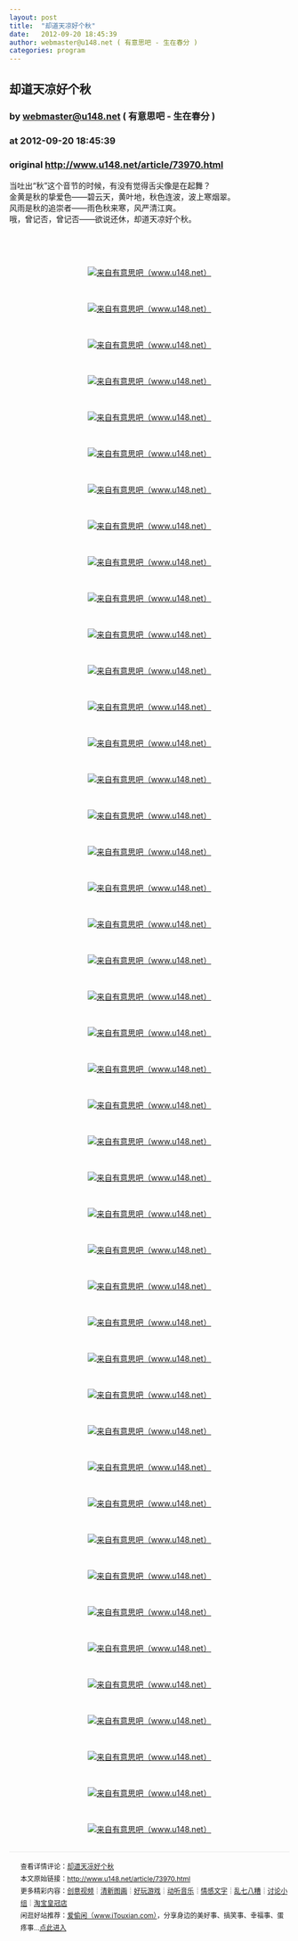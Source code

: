 ```yaml
---
layout: post
title:  "却道天凉好个秋"
date:   2012-09-20 18:45:39
author: webmaster@u148.net ( 有意思吧 - 生在春分 )
categories: program
---
```


## 却道天凉好个秋
### by webmaster@u148.net ( 有意思吧 - 生在春分 )
### at 2012-09-20 18:45:39
### original <http://www.u148.net/article/73970.html>

<p style="text-align:left">当吐出“秋”这个音节的时候，有没有觉得舌尖像是在起舞？<br>金黄是秋的挚爱色——碧云天，黄叶地，秋色连波，波上寒烟翠。<br>风雨是秋的追崇者——雨色秋来寒，风严清江爽。<br>哦，曾记否，曾记否——欲说还休，却道天凉好个秋。</p><p style="text-align:left"> </p><p style="text-align:center"></p><p style="text-align:center"> </p><p style="text-align:center"><a href="http://www.u148.net/article/73970.html"><img title="却道天凉好个秋" alt="来自有意思吧（www.u148.net）" src="http://file3.u148.net/2012/9/images/1348102826436.jpg"></a></p><p style="text-align:center"> </p><p style="text-align:center"><a href="http://www.u148.net/article/73970.html"><img title="却道天凉好个秋" alt="来自有意思吧（www.u148.net）" src="http://file3.u148.net/2012/9/images/1348102821365.jpg"></a></p><p style="text-align:center"> </p><p style="text-align:center"><a href="http://www.u148.net/article/73970.html"><img title="却道天凉好个秋" alt="来自有意思吧（www.u148.net）" src="http://file3.u148.net/2012/9/images/1348102822590.jpg"></a></p><p style="text-align:center"> </p><p style="text-align:center"><a href="http://www.u148.net/article/73970.html"><img title="却道天凉好个秋" alt="来自有意思吧（www.u148.net）" src="http://file3.u148.net/2012/9/images/1348102819103.jpg"></a></p><p style="text-align:center"> </p><p style="text-align:center"><a href="http://www.u148.net/article/73970.html"><img title="却道天凉好个秋" alt="来自有意思吧（www.u148.net）" src="http://file3.u148.net/2012/9/images/1348102841281.jpg"></a></p><p style="text-align:center"> </p><p style="text-align:center"><a href="http://www.u148.net/article/73970.html"><img title="却道天凉好个秋" alt="来自有意思吧（www.u148.net）" src="http://file3.u148.net/2012/9/images/1348102827251.jpg"></a></p><p style="text-align:center"> </p><p style="text-align:center"><a href="http://www.u148.net/article/73970.html"><img title="却道天凉好个秋" alt="来自有意思吧（www.u148.net）" src="http://file3.u148.net/2012/9/images/1348102813821.jpg"></a></p><p style="text-align:center"> </p><p style="text-align:center"><a href="http://www.u148.net/article/73970.html"><img title="却道天凉好个秋" alt="来自有意思吧（www.u148.net）" src="http://file3.u148.net/2012/9/images/1348102828696.jpg"></a></p><p style="text-align:center"> </p><p style="text-align:center"><a href="http://www.u148.net/article/73970.html"><img title="却道天凉好个秋" alt="来自有意思吧（www.u148.net）" src="http://file3.u148.net/2012/9/images/1348102816720.jpg"></a></p><p style="text-align:center"> </p><p style="text-align:center"><a href="http://www.u148.net/article/73970.html"><img title="却道天凉好个秋" alt="来自有意思吧（www.u148.net）" src="http://file3.u148.net/2012/9/images/1348102828874.jpg"></a></p><p style="text-align:center"> </p><p style="text-align:center"><a href="http://www.u148.net/article/73970.html"><img title="却道天凉好个秋" alt="来自有意思吧（www.u148.net）" src="http://file3.u148.net/2012/9/images/1348102822648.jpg"></a></p><p style="text-align:center"> </p><p style="text-align:center"><a href="http://www.u148.net/article/73970.html"><img title="却道天凉好个秋" alt="来自有意思吧（www.u148.net）" src="http://file3.u148.net/2012/9/images/1348102818973.jpg"></a></p><p style="text-align:center"> </p><p style="text-align:center"><a href="http://www.u148.net/article/73970.html"><img title="却道天凉好个秋" alt="来自有意思吧（www.u148.net）" src="http://file3.u148.net/2012/9/images/1348102821252.jpg"></a></p><p style="text-align:center"> </p><p style="text-align:center"><a href="http://www.u148.net/article/73970.html"><img title="却道天凉好个秋" alt="来自有意思吧（www.u148.net）" src="http://file3.u148.net/2012/9/images/1348102823416.jpg"></a></p><p style="text-align:center"> </p><p style="text-align:center"><a href="http://www.u148.net/article/73970.html"><img title="却道天凉好个秋" alt="来自有意思吧（www.u148.net）" src="http://file3.u148.net/2012/9/images/1348102819380.jpg"></a></p><p style="text-align:center"> </p><p style="text-align:center"><a href="http://www.u148.net/article/73970.html"><img title="却道天凉好个秋" alt="来自有意思吧（www.u148.net）" src="http://file3.u148.net/2012/9/images/1348102823844.jpg"></a></p><p style="text-align:center"> </p><p style="text-align:center"><a href="http://www.u148.net/article/73970.html"><img title="却道天凉好个秋" alt="来自有意思吧（www.u148.net）" src="http://file3.u148.net/2012/9/images/1348102834897.jpg"></a></p><p style="text-align:center"> </p><p style="text-align:center"><a href="http://www.u148.net/article/73970.html"><img title="却道天凉好个秋" alt="来自有意思吧（www.u148.net）" src="http://file3.u148.net/2012/9/images/1348102817881.jpg"></a></p><p style="text-align:center"> </p><p style="text-align:center"><a href="http://www.u148.net/article/73970.html"><img title="却道天凉好个秋" alt="来自有意思吧（www.u148.net）" src="http://file3.u148.net/2012/9/images/1348102816215.jpg"></a></p><p style="text-align:center"> </p><p style="text-align:center"><a href="http://www.u148.net/article/73970.html"><img title="却道天凉好个秋" alt="来自有意思吧（www.u148.net）" src="http://file3.u148.net/2012/9/images/1348102824821.jpg"></a></p><p style="text-align:center"> </p><p style="text-align:center"><a href="http://www.u148.net/article/73970.html"><img title="却道天凉好个秋" alt="来自有意思吧（www.u148.net）" src="http://file3.u148.net/2012/9/images/1348102821747.jpg"></a></p><p style="text-align:center"> </p><p style="text-align:center"><a href="http://www.u148.net/article/73970.html"><img title="却道天凉好个秋" alt="来自有意思吧（www.u148.net）" src="http://file3.u148.net/2012/9/images/1348102819152.jpg"></a></p><p style="text-align:center"> </p><p style="text-align:center"><a href="http://www.u148.net/article/73970.html"><img title="却道天凉好个秋" alt="来自有意思吧（www.u148.net）" src="http://file3.u148.net/2012/9/images/1348102829443.jpg"></a></p><p style="text-align:center"> </p><p style="text-align:center"><a href="http://www.u148.net/article/73970.html"><img title="却道天凉好个秋" alt="来自有意思吧（www.u148.net）" src="http://file3.u148.net/2012/9/images/1348102820523.jpg"></a></p><p style="text-align:center"> </p><p style="text-align:center"><a href="http://www.u148.net/article/73970.html"><img title="却道天凉好个秋" alt="来自有意思吧（www.u148.net）" src="http://file3.u148.net/2012/9/images/1348102838523.jpg"></a></p><p style="text-align:center"> </p><p style="text-align:center"><a href="http://www.u148.net/article/73970.html"><img title="却道天凉好个秋" alt="来自有意思吧（www.u148.net）" src="http://file3.u148.net/2012/9/images/1348102827122.jpg"></a></p><p style="text-align:center"> </p><p style="text-align:center"><a href="http://www.u148.net/article/73970.html"><img title="却道天凉好个秋" alt="来自有意思吧（www.u148.net）" src="http://file3.u148.net/2012/9/images/1348102820132.jpg"></a></p><p style="text-align:center"> </p><p style="text-align:center"><a href="http://www.u148.net/article/73970.html"><img title="却道天凉好个秋" alt="来自有意思吧（www.u148.net）" src="http://file3.u148.net/2012/9/images/1348102822862.jpg"></a></p><p style="text-align:center"> </p><p style="text-align:center"><a href="http://www.u148.net/article/73970.html"><img title="却道天凉好个秋" alt="来自有意思吧（www.u148.net）" src="http://file3.u148.net/2012/9/images/1348102814799.jpg"></a></p><p style="text-align:center"> </p><p style="text-align:center"><a href="http://www.u148.net/article/73970.html"><img title="却道天凉好个秋" alt="来自有意思吧（www.u148.net）" src="http://file3.u148.net/2012/9/images/1348102824107.jpg"></a></p><p style="text-align:center"> </p><p style="text-align:center"><a href="http://www.u148.net/article/73970.html"><img title="却道天凉好个秋" alt="来自有意思吧（www.u148.net）" src="http://file3.u148.net/2012/9/images/1348102822340.jpg"></a></p><p style="text-align:center"> </p><p style="text-align:center"><a href="http://www.u148.net/article/73970.html"><img title="却道天凉好个秋" alt="来自有意思吧（www.u148.net）" src="http://file3.u148.net/2012/9/images/1348102827708.jpg"></a></p><p style="text-align:center"> </p><p style="text-align:center"><a href="http://www.u148.net/article/73970.html"><img title="却道天凉好个秋" alt="来自有意思吧（www.u148.net）" src="http://file3.u148.net/2012/9/images/1348102829444.jpg"></a></p><p style="text-align:center"> </p><p style="text-align:center"><a href="http://www.u148.net/article/73970.html"><img title="却道天凉好个秋" alt="来自有意思吧（www.u148.net）" src="http://file3.u148.net/2012/9/images/1348102825957.jpg"></a></p><p style="text-align:center"> </p><p style="text-align:center"><a href="http://www.u148.net/article/73970.html"><img title="却道天凉好个秋" alt="来自有意思吧（www.u148.net）" src="http://file3.u148.net/2012/9/images/1348102816104.jpg"></a></p><p style="text-align:center"> </p><p style="text-align:center"><a href="http://www.u148.net/article/73970.html"><img title="却道天凉好个秋" alt="来自有意思吧（www.u148.net）" src="http://file3.u148.net/2012/9/images/1348102826251.jpg"></a></p><p style="text-align:center"> </p><p style="text-align:center"><a href="http://www.u148.net/article/73970.html"><img title="却道天凉好个秋" alt="来自有意思吧（www.u148.net）" src="http://file3.u148.net/2012/9/images/1348102826464.jpg"></a></p><p style="text-align:center"> </p><p style="text-align:center"><a href="http://www.u148.net/article/73970.html"><img title="却道天凉好个秋" alt="来自有意思吧（www.u148.net）" src="http://file3.u148.net/2012/9/images/1348102826429.jpg"></a></p><p style="text-align:center"> </p><p style="text-align:center"><a href="http://www.u148.net/article/73970.html"><img title="却道天凉好个秋" alt="来自有意思吧（www.u148.net）" src="http://file3.u148.net/2012/9/images/1348102827669.jpg"></a></p><p style="text-align:center"> </p><p style="text-align:center"><a href="http://www.u148.net/article/73970.html"><img title="却道天凉好个秋" alt="来自有意思吧（www.u148.net）" src="http://file3.u148.net/2012/9/images/1348102821103.jpg"></a></p><p style="text-align:center"> </p><p style="text-align:center"><a href="http://www.u148.net/article/73970.html"><img title="却道天凉好个秋" alt="来自有意思吧（www.u148.net）" src="http://file3.u148.net/2012/9/images/1348102824960.jpg"></a></p><p style="text-align:center"> </p><p style="text-align:center"><a href="http://www.u148.net/article/73970.html"><img title="却道天凉好个秋" alt="来自有意思吧（www.u148.net）" src="http://file3.u148.net/2012/9/images/1348102829876.jpg"></a></p><p style="text-align:center"> </p><p style="text-align:center"><a href="http://www.u148.net/article/73970.html"><img title="却道天凉好个秋" alt="来自有意思吧（www.u148.net）" src="http://file3.u148.net/2012/9/images/1348102817296.jpg"></a></p><p style="text-align:center"> </p><p style="text-align:center"><a href="http://www.u148.net/article/73970.html"><img title="却道天凉好个秋" alt="来自有意思吧（www.u148.net）" src="http://file3.u148.net/2012/9/images/1348102817931.jpg"></a></p><p style="line-height:22px;padding:15px 0 0 20px;margin:30px 0;font-size:12px;border-top:2px #f3f3f3 solid">查看详情评论：<a href="http://www.u148.net/article/73970.html">却道天凉好个秋</a><br>本文原始链接：<a href="http://www.u148.net/article/73970.html">http://www.u148.net/article/73970.html</a><br>更多精彩内容：<a href="http://www.u148.net/video.html">创意视频</a>┊<a href="http://www.u148.net/image.html">清新图画</a>┊<a href="http://www.u148.net/game.html">好玩游戏</a>┊<a href="http://www.u148.net/audio.html">动听音乐</a>┊<a href="http://www.u148.net/text.html">情感文字</a>┊<a href="http://www.u148.net/mix.html">乱七八糟</a>┊<a href="http://www.u148.net/group/">讨论小组</a>┊<a href="http://dianpu.tao123.com/?pid=mm_26142575_0_0&amp;eventid=102167">淘宝皇冠店</a><br>闲逛好站推荐：<a href="http://www.itouxian.com">爱偷闲（www.iTouxian.com）</a>，分享身边的美好事、搞笑事、幸福事、蛋疼事…<a href="http://www.itouxian.com">点此进入</a></p>